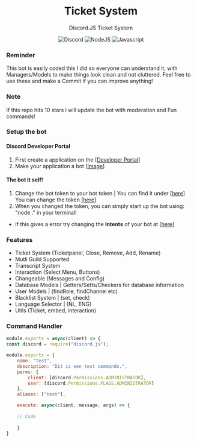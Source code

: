 <div align="center">

# Ticket System

Discord.JS Ticket System
  
![Discord](https://img.shields.io/static/v1?label=Discord.JS&message=V13&color=red)
![NodeJS](https://img.shields.io/static/v1?label=Node.JS&message=V16.10.0&color=green)
![Javascript](https://img.shields.io/static/v1?label=Code%20Language&message=Javascript&color=yellow)

</div>


### Reminder
This bot is easily coded this I did so everyone can understand it, with Managers/Models to make things look clean and not cluttered. Feel free to use these and make a Commit if you can improve anything!

### Note
If this repo hits 10 stars i will update the bot with moderation and Fun commands!


### Setup the bot

#### Discord Developer Portal
1. First create a application on the [[Developer Portal](https://discord.com/developers/applications)]
2. Make your application a bot [[Image](https://user-images.githubusercontent.com/78086344/134589129-89f91109-4abc-4ca2-be56-d7c0ceb7a082.png)]

#### The bot it self!
1. Change the bot token to your bot token | You can find it under [[here](https://user-images.githubusercontent.com/78086344/134589639-75cdee6e-31bf-4593-b1e1-e8330510adbe.png)] <br>
You can change the token [[here](https://github.com/hoaxFacts/ExclusiveTickets-Discord-Bot/blob/main/data/config.yml)]
3. When you changed the token, you can simply start up the bot using: "node ." in your terminal!
* If this gives a error try changing the **Intents** of your bot at [[here](https://user-images.githubusercontent.com/78086344/134589639-75cdee6e-31bf-4593-b1e1-e8330510adbe.png)]



### Features
* Ticket System (Ticketpanel, Close, Remove, Add, Rename)
* Mutli Guild Supported
* Transcript System
* Interaction (Select Menu, Buttons)
* Changeable (Messages and Config)
* Database Models | Getters/Setts/Checkers for database information
* User Models | (findRole, findChannel etc)
* Blacklist System | (set, check)
* Language Selector | (NL, ENG)
* Utils (Ticket, embed, interaction)

### Command Handler
```js
module.exports = async(client) => {
const discord = require("discord.js");

module.exports = {
    name: "test",
    description: "Dit is een test commando.",
    perms: {
        client: [discord.Permissions.ADMINISTRATOR],
        user: [discord.Permissions.FLAGS.ADMINISTRATOR]
    },
    aliases: ["test"],

    execute: async(client, message, args) => {
    
    // Code
        
    }
}
```
